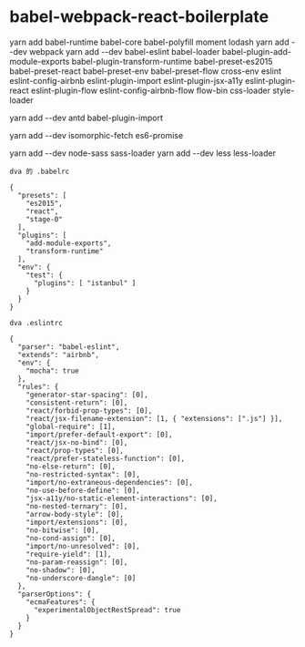 # babel-webpack-react-boilerplate
yarn add babel-runtime babel-core babel-polyfill moment lodash
yarn add --dev webpack
yarn add --dev babel-eslint babel-loader babel-plugin-add-module-exports babel-plugin-transform-runtime babel-preset-es2015 babel-preset-react babel-preset-env babel-preset-flow cross-env eslint eslint-config-airbnb eslint-plugin-import eslint-plugin-jsx-a11y eslint-plugin-react eslint-plugin-flow eslint-config-airbnb-flow flow-bin css-loader style-loader

yarn add --dev antd babel-plugin-import

yarn add --dev isomorphic-fetch es6-promise

yarn add --dev node-sass sass-loader
yarn add --dev less less-loader

```
dva 的 .babelrc

{
  "presets": [
    "es2015",
    "react",
    "stage-0"
  ],
  "plugins": [
    "add-module-exports",
    "transform-runtime"
  ],
  "env": {
    "test": {
      "plugins": [ "istanbul" ]
    }
  }
}

```

```
dva .eslintrc

{
  "parser": "babel-eslint",
  "extends": "airbnb",
  "env": {
    "mocha": true
  },
  "rules": {
    "generator-star-spacing": [0],
    "consistent-return": [0],
    "react/forbid-prop-types": [0],
    "react/jsx-filename-extension": [1, { "extensions": [".js"] }],
    "global-require": [1],
    "import/prefer-default-export": [0],
    "react/jsx-no-bind": [0],
    "react/prop-types": [0],
    "react/prefer-stateless-function": [0],
    "no-else-return": [0],
    "no-restricted-syntax": [0],
    "import/no-extraneous-dependencies": [0],
    "no-use-before-define": [0],
    "jsx-a11y/no-static-element-interactions": [0],
    "no-nested-ternary": [0],
    "arrow-body-style": [0],
    "import/extensions": [0],
    "no-bitwise": [0],
    "no-cond-assign": [0],
    "import/no-unresolved": [0],
    "require-yield": [1],
    "no-param-reassign": [0],
    "no-shadow": [0],
    "no-underscore-dangle": [0]
  },
  "parserOptions": {
    "ecmaFeatures": {
      "experimentalObjectRestSpread": true
    }
  }
}
```